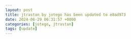 ```yaml
---
layout: post
title: jtrastan by jotego has been updated to e8ad973
date: 2024-06-29 06:31:57 +0000
categories: [jotego, jtrastan]
tags: [update]
---
```


